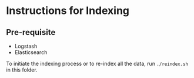# Instructions for Indexing

## Pre-requisite
- Logstash
- Elasticsearch

To initiate the indexing process or to re-index all the data, run `./reindex.sh` in this folder.
